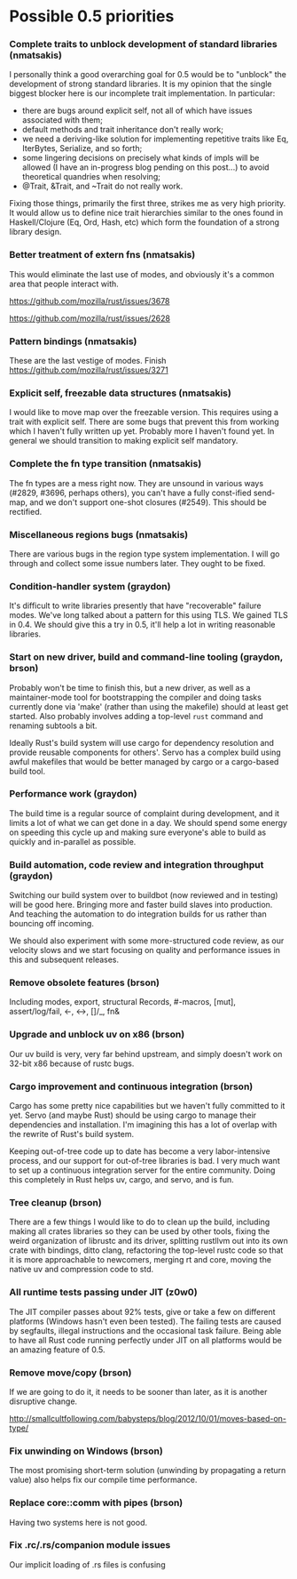 # Possible 0.5 priorities

### Complete traits to unblock development of standard libraries (nmatsakis)

I personally think a good overarching goal for 0.5 would be to "unblock" the development of strong standard libraries.  It is my opinion that the single biggest blocker here is our incomplete trait implementation.  In particular:

- there are bugs around explicit self, not all of which have issues associated with them;
- default methods and trait inheritance don't really work;
- we need a deriving-like solution for implementing repetitive traits like Eq, IterBytes, Serialize, and so forth;
- some lingering decisions on precisely what kinds of impls will be allowed (I have an in-progress blog pending on this post...) to avoid theoretical quandries when resolving;
- @Trait, &Trait, and ~Trait do not really work.

Fixing those things, primarily the first three, strikes me as very high priority.  It would allow us to define nice trait hierarchies similar to the ones found in Haskell/Clojure (Eq, Ord, Hash, etc) which form the foundation of a strong library design.

### Better treatment of extern fns (nmatsakis)

This would eliminate the last use of modes, and obviously it's a common area that people interact with.

https://github.com/mozilla/rust/issues/3678

https://github.com/mozilla/rust/issues/2628

### Pattern bindings (nmatsakis)

These are the last vestige of modes.  Finish https://github.com/mozilla/rust/issues/3271

### Explicit self, freezable data structures (nmatsakis)

I would like to move map over the freezable version. This requires using a trait with explicit self.  There are some bugs that prevent this from working which I haven't fully written up yet.  Probably more I haven't found yet.  In general we should transition to making explicit self mandatory.

### Complete the fn type transition (nmatsakis)

The fn types are a mess right now.  They are unsound in various ways (#2829, #3696, perhaps others), you can't have a fully const-ified send-map, and we don't support one-shot closures (#2549).  This should be rectified.

### Miscellaneous regions bugs (nmatsakis)

There are various bugs in the region type system implementation.  I will go through and collect some issue numbers later.  They ought to be fixed.  

### Condition-handler system (graydon)

It's difficult to write libraries presently that have "recoverable" failure modes. We've long talked about a pattern for this using TLS. We gained TLS in 0.4. We should give this a try in 0.5, it'll help a lot in writing reasonable libraries.

### Start on new driver, build and command-line tooling (graydon, brson)

Probably won't be time to finish this, but a new driver, as well as a maintainer-mode tool for bootstrapping the compiler and doing tasks currently done via 'make' (rather than using the makefile) should at least get started. Also probably involves adding a top-level `rust` command and renaming subtools a bit.

Ideally Rust's build system will use cargo for dependency resolution and provide reusable components for others'. Servo has a complex build using awful makefiles that would be better managed by cargo or a cargo-based build tool.

### Performance work (graydon)

The build time is a regular source of complaint during development, and it limits a lot of what we can get done in a day. We should spend some energy on speeding this cycle up and making sure everyone's able to build as quickly and in-parallel as possible.

### Build automation, code review and integration throughput (graydon)

Switching our build system over to buildbot (now reviewed and in testing) will be good here. Bringing more and faster build slaves into production. And teaching the automation to do integration builds for us rather than bouncing off incoming.

We should also experiment with some more-structured code review, as our velocity slows and we start focusing on quality and performance issues in this and subsequent releases.

### Remove obsolete features (brson)

Including modes, export, structural Records, #-macros, [mut], assert/log/fail, <-, <->, []/_, fn&

### Upgrade and unblock uv on x86 (brson)

Our uv build is very, very far behind upstream, and simply doesn't work on 32-bit x86 because of rustc bugs.

### Cargo improvement and continuous integration (brson)

Cargo has some pretty nice capabilities but we haven't fully committed to it yet. Servo (and maybe Rust) should be using cargo to manage their dependencies and installation. I'm imagining this has a lot of overlap with the rewrite of Rust's build system.

Keeping out-of-tree code up to date has become a very labor-intensive process, and our support for out-of-tree libraries is bad. I very much want to set up a continuous integration server for the entire community. Doing this completely in Rust helps uv, cargo, and servo, and is fun.

### Tree cleanup (brson)

There are a few things I would like to do to clean up the build, including making all crates libraries so they can be used by other tools, fixing the weird organization of librustc and its driver, splitting rustllvm out into its own crate with bindings, ditto clang, refactoring the top-level rustc code so that it is more approachable to newcomers, merging rt and core, moving the native uv and compression code to std.

### All runtime tests passing under JIT (z0w0)

The JIT compiler passes about 92% tests, give or take a few on different platforms (Windows hasn't even been tested). The failing tests are caused by segfaults, illegal instructions and the occasional task failure. Being able to have all Rust code running perfectly under JIT on all platforms would be an amazing feature of 0.5.

### Remove move/copy (brson)

If we are going to do it, it needs to be sooner than later, as it is another disruptive change.

http://smallcultfollowing.com/babysteps/blog/2012/10/01/moves-based-on-type/

### Fix unwinding on Windows (brson)

The most promising short-term solution (unwinding by propagating a return value) also helps fix our compile time performance.

### Replace core::comm with pipes (brson)

Having two systems here is not good.

### Fix .rc/.rs/companion module issues

Our implicit loading of .rs files is confusing
